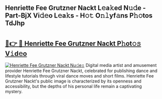 ## Henriette Fee Grutzner Nackt L𝚎a𝚔ed N𝚞𝚍e - Part-BjX Vi𝚍𝚎o L𝚎a𝚔s - H𝚘𝚝 O𝚗𝚕yf𝚊ns P𝚑𝚘tos TdJhp

# <h2><a href="http://kfbaqh.oniu.top/?m=Henriette+Fee+Grutzner+Nackt">🔗👉 🔴 Henriette Fee Grutzner Nackt P𝚑ot𝚘𝚜 V𝚒d𝚎o</a></h2>

[![Henriette Fee Grutzner Nackt Nu𝚍e𝚜](https://i.imgur.com/0qMVB7G.gif)](http://kfbaqh.oniu.top/?m=Henriette+Fee+Grutzner+Nackt)
Digital media artist and amusement provider Henriette Fee Grutzner Nackt, celebrated for publishing dance and lifestyle tutorials through viral dance moves and short films. Henriette Fee Grutzner Nackt's public image is characterized by its openness and accessibility, but the depths of his personal life remain a captivating mystery.  
